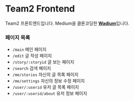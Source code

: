 # Team2 Frontend

Team2 프론트엔드입니다. Medium을 클론코딩한 [**Wadium**](https://www.wadium.shop/)입니다.

### 페이지 목록

- `/main` 메인 페이지
- `/edit` 글 작성 페이지
- `/story/:storyid` 글 보는 페이지
- `/search` 검색 페이지
- `/me/stories` 자신의 글 목록 페이지
- `/me/settings` 자신의 정보 수정 페이지
- `/user/:userid` 유저 글 목록 페이지
- `/user/:userid/about` 유저 정보 페이지
